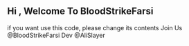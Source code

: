 ## Hi , Welcome To BloodStrikeFarsi
if you want use this code, please change its contents
Join Us @BloodStrikeFarsi
Dev @AliSlayer
